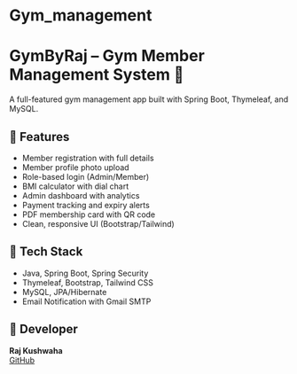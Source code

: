 # Gym_management

# GymByRaj – Gym Member Management System 💪

A full-featured gym management app built with Spring Boot, Thymeleaf, and MySQL.

## 🔧 Features
- Member registration with full details
- Member profile photo upload
- Role-based login (Admin/Member)
- BMI calculator with dial chart
- Admin dashboard with analytics
- Payment tracking and expiry alerts
- PDF membership card with QR code
- Clean, responsive UI (Bootstrap/Tailwind)

## 🚀 Tech Stack
- Java, Spring Boot, Spring Security
- Thymeleaf, Bootstrap, Tailwind CSS
- MySQL, JPA/Hibernate
- Email Notification with Gmail SMTP

## 🧠 Developer
**Raj Kushwaha**  
[GitHub](https://github.com/rajkushwaha7584)

